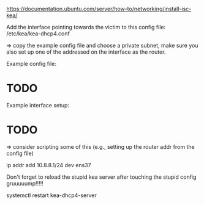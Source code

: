 https://documentation.ubuntu.com/server/how-to/networking/install-isc-kea/

Add the interface pointing towards the victim to this config file:
/etc/kea/kea-dhcp4.conf

=> copy the example config file and choose a private subnet, make sure you also set up one 
of the addressed on the interface as the router.

Example config file:

# TODO

Example interface setup:

# TODO

=> consider scripting some of this (e.g., setting up the router addr from the config file)

ip addr add 10.8.8.1/24 dev ens37

Don't forget to reload the stupid kea server after touching the stupid config gruuuuump!!!!!

systemctl restart kea-dhcp4-server


